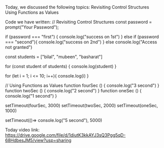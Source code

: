 Today, we discussed the following topics:
Revisiting Control Structures
Using Functions as Values

Code we have written:
// Revisiting Control Structures
const password = prompt("Your Password");

if (password === "first") {
console.log("success on 1st")
} else if (password === "second"){
console.log("success on 2nd")
} else console.log("Access not granted")

const students = ["bilal", "mubeen", "basharat"]

for (const student of students) {
console.log(student)
}

for (let i = 1; i <= 10; i++){
console.log(i)
}

// Using Functions as Values
function fourSec () {
console.log("3 second")
}
function twoSec () {
console.log("2 second")
}
function oneSec () {
console.log("1 second")
}

setTimeout(fourSec, 3000)
setTimeout(twoSec, 2000)
setTimeout(oneSec, 1000)

setTimeout(()=>
console.log("5 second"), 5000)

Today video link:
https://drive.google.com/file/d/1diutK3kkAYJ3sQ3Pgg5qD-68HdbesJM5/view?usp=sharing
